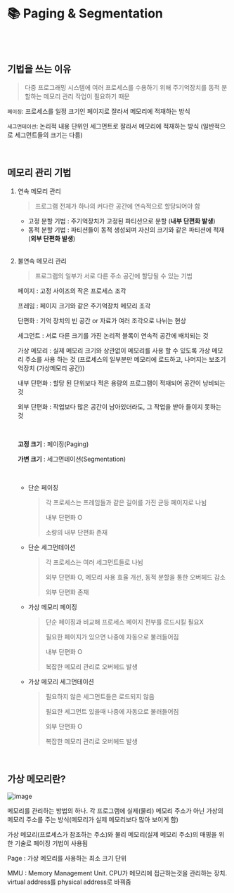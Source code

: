 # 📚 Paging & Segmentation

<br>

<br>

## 기법을 쓰는 이유

> 다중 프로그래밍 시스템에 여러 프로세스를 수용하기 위해 주기억장치를 동적 분할하는 메모리 관리 작업이 필요하기 때문

`페이징`: 프로세스를 일정 크기인 페이지로 잘라서 메모리에 적재하는 방식

`세그먼테이션`: 논리적 내용 단위인 세그먼트로 잘라서 메모리에 적재하는 방식 (일반적으로 세그먼트들의 크기는 다름)

<br>

## 메모리 관리 기법

1. 연속 메모리 관리

   > 프로그램 전체가 하나의 커다란 공간에 연속적으로 할당되어야 함

   - 고정 분할 기법 : 주기억장치가 고정된 파티션으로 분할 (**내부 단편화 발생**)
   - 동적 분할 기법 : 파티션들이 동적 생성되며 자신의 크기와 같은 파티션에 적재 (**외부 단편화 발생**)

   <br>

2. 불연속 메모리 관리

   > 프로그램의 일부가 서로 다른 주소 공간에 할당될 수 있는 기법

   페이지 : 고정 사이즈의 작은 프로세스 조각

   프레임 : 페이지 크기와 같은 주기억장치 메모리 조각

   단편화 : 기억 장치의 빈 공간 or 자료가 여러 조각으로 나뉘는 현상

   세그먼트 : 서로 다른 크기를 가진 논리적 블록이 연속적 공간에 배치되는 것

   가상 메모리 : 실제 메모리 크기와 상관없이 메모리를 사용 할 수 있도록 가상 메모리 주소를 사용 하는 것 (프로세스의 일부분만 메모리에 로드하고, 나머지는 보조기억장치 (가상메모리 공간))

   내부 단편화 : 할당 된 단위보다 적은 용량의 프로그램이 적재되어 공간이 낭비되는 것

   외부 단편화 : 작업보다 많은 공간이 남아있더라도, 그 작업을 받아 들이지 못하는 것

   <br>

   **고정 크기** : 페이징(Paging)

   **가변 크기** : 세그먼테이션(Segmentation)

   <br>

   - 단순 페이징

     > 각 프로세스는 프레임들과 같은 길이를 가진 균등 페이지로 나뉨
     >
     > 내부 단편화 O
     >
     > 소량의 내부 단편화 존재

   - 단순 세그먼테이션

     > 각 프로세스는 여러 세그먼트들로 나뉨
     >
     > 외부 단편화 O, 메모리 사용 효율 개선, 동적 분할을 통한 오버헤드 감소
     >
     > 외부 단편화 존재

   - 가상 메모리 페이징

     > 단순 페이징과 비교해 프로세스 페이지 전부를 로드시킬 필요X
     >
     > 필요한 페이지가 있으면 나중에 자동으로 불러들어짐
     >
     > 내부 단편화 O
     >
     > 복잡한 메모리 관리로 오버헤드 발생

   - 가상 메모리 세그먼테이션

     > 필요하지 않은 세그먼트들은 로드되지 않음
     >
     > 필요한 세그먼트 있을때 나중에 자동으로 불러들어짐
     >
     > 외부 단편화 O
     >
     > 복잡한 메모리 관리로 오버헤드 발생

<br>

## 가상 메모리란?

![image](https://user-images.githubusercontent.com/55391944/146197794-38b7189a-9fc7-4a43-ba1e-53a8f72ae51d.png)

메모리를 관리하는 방법의 하나. 각 프로그램에 실제(물리) 메모리 주소가 아닌 가상의 메모리 주소를 주는 방식(메모리가 실제 메모리보다 많아 보이게 함)

가상 메모리(프로세스가 참조하는 주소)와 물리 메모리(실제 메모리 주소)의 매핑을 위한 기술로 페이징 기법이 사용됨

Page : 가상 메모리를 사용하는 최소 크기 단위

MMU : Memory Management Unit. CPU가 메모리에 접근하는것을 관리하는 장치. virtual address를 physical address로 바꿔줌

<br>

